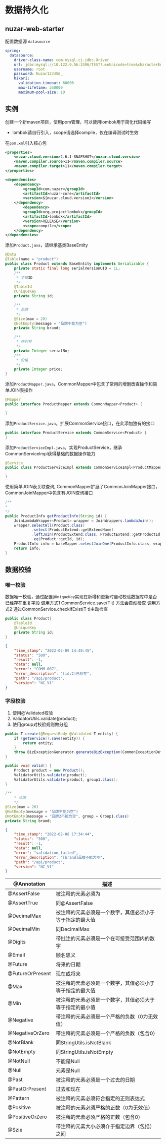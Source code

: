 # 数据持久化

## nuzar-web-starter

配置数据源 `datasource`

```yml
spring:
  datasource:
    driver-class-name: com.mysql.cj.jdbc.Driver
    url: jdbc:mysql://10.122.0.56:3306/TEST?useUnicode=true&characterEncoding=utf8
    username: root
    password: Nuzar123456_
    hikari:
      validation-timeout: 60000
      max-lifetime: 360000
      maximum-pool-size: 10
```

## 实例

创建一个新maven项目，使用pom管理，可以使用lombok用于简化代码编写

* lombok请自行引入，scope请选择compile，仅在编译测试时生效

在`pom.xml`引入核心包

```xml
<properties>
    <nuzar.cloud.version>2.6.1-SNAPSHOT</nuzar.cloud.version>
    <maven.compiler.source>11</maven.compiler.source>
    <maven.compiler.target>11</maven.compiler.target>
</properties>

<dependencies>
    <dependency>
        <groupId>com.nuzar</groupId>
        <artifactId>nuzar-core</artifactId>
        <version>${nuzar.cloud.version}</version>
    </dependency>
        <dependency>
        <groupId>org.projectlombok</groupId>
        <artifactId>lombok</artifactId>
        <version>RELEASE</version>
        <scope>compile</scope>
    </dependency>
</dependencies>
```

添加`Product.java`，请继承基类BaseEntity

```java
@Data
@Table(name = "product")
public class Product extends BaseEntity implements Serializable {
    private static final long serialVersionUID = 1L;
    /**
     * 主键ID
     */
    @TableId
    @UniqueKey
    private String id;

    /**
     * 品牌
     */
    @Size(max = 20)
    @NotEmpty(message = "品牌不能为空")
    private String brand;

    /**
     * 序列号
     */
    private Integer serialNo;
    /**
     * 价格
     */
    private Integer price;
}
```

添加`ProductMapper.java`，CommonMapper中包含了常用的增删改查操作和简单JOIN表操作

```java
@Mapper
public interface ProductMapper extends CommonMapper<Product> {

}
```

添加`ProductService.java`，扩展CommonService接口，在此添加独有的接口

```java
public interface ProductService extends CommonService<Product> {
}
```

添加`ProductServiceImpl.java`，实现ProductService，继承CommonServiceImpl获得基础的数据操作能力

```java
@Service
public class ProductServiceImpl extends CommonServiceImpl<ProductMapper, Product> implements ProductService {

}
```

使用简单JOIN表关联查询, CommonMapper扩展了CommonJoinMapper接口，CommonJoinMapper中包含有JOIN查询接口

```java
/**
* 
*/
public ProductInfo getProductInfo(String id) {
    JoinLambdaWrapper<Product> wrapper = JoinWrappers.lambdaJoin();
    wrapper.selectAll(Product.class)
            .select(ProductExtend::getExtendName)
            .leftJoin(ProductExtend.class, ProductExtend::getProductId, Product::getId)
            .eq(Product::getId, id);
    ProductInfo info = baseMapper.selectJoinOne(ProductInfo.class, wrapper);
    return info;
}
```

## 数据校验

### 唯一校验

数据唯一校验，通过配置`@UniqueKey`实现在新增和更新时自动校验数据库中是否已经存在重复字段
调用方式1 CommonService.save(T t) 方法会自动检查
调用方式2 通过CommonService.checkIfExist(T t)主动检查

```java
public class Product{
    @TableId
    @UniqueKey
    private String id;
}
```

```json
{
    "time_stamp": "2022-02-09 14:40:45",
    "status": "500",
    "result": -1,
    "data": null,
    "error": "COMM_007",
    "error_description": "[id:2]已存在",
    "path": "/api/product",
    "version": "NC_V1"
}
```

### 字段校验

1. 使用@Validated校验
2. ValidatorUtils.validate(product);
3. 使用group对校验规则做分组

```java
public T create(@RequestBody @Validated T entity) {
    if (getService().save(entity)) {
        return entity;
    }
    throw BizExceptionGenerator.generateBizException(CommonExceptionDefs.COMM_CREATE_ERROR);
}

public void valid() {
    Product product = new Product();
    ValidatorUtils.validate(product);
    ValidatorUtils.validate(product, group1.class);
}
```

```java
/**
    * 品牌
    */
@Size(max = 20)
@NotEmpty(message = "品牌不能为空")
@NotEmpty(message = "品牌2不能为空", group = Group1.class)
private String brand;
```

```json
{
    "time_stamp": "2022-02-08 17:34:44",
    "status": "500",
    "result": -1,
    "data": null,
    "error": "validation_failed",
    "error_description": "[brand]品牌不能为空",
    "path": "/api/product",
    "version": "NC_V1"
}
```

| @Annotation | 描述 |
| --- | --- |
| @AssertFalse | 被注释的元素必须为 | false |
| @AssertTrue | 同@AssertFalse |
| @DecimalMax | 被注释的元素必须是一个数字，其值必须小于等于指定的最大值 |
| @DecimalMin | 同DecimalMax |
| @Digits | 带批注的元素必须是一个在可接受范围内的数字 |
| @Email | 顾名思义 |
| @Future | 将来的日期 |
| @FutureOrPresent | 现在或将来 |
| @Max | 被注释的元素必须是一个数字，其值必须小于等于指定的最大值 |
| @Min | 被注释的元素必须是一个数字，其值必须大于等于指定的最小值 |
| @Negative | 带注释的元素必须是一个严格的负数（0为无效值） |
| @NegativeOrZero | 带注释的元素必须是一个严格的负数（包含0） |
| @NotBlank | 同StringUtils.isNotBlank |
| @NotEmpty | 同StringUtils.isNotEmpty |
| @NotNull | 不能是Null |
| @Null | 元素是Null |
| @Past | 被注释的元素必须是一个过去的日期 |
| @PastOrPresent | 过去和现在 |
| @Pattern | 被注释的元素必须符合指定的正则表达式 |
| @Positive | 被注释的元素必须严格的正数（0为无效值） |
| @PositiveOrZero | 被注释的元素必须严格的正数（包含0） |
| @Szie | 带注释的元素大小必须介于指定边界（包括）之间  |
